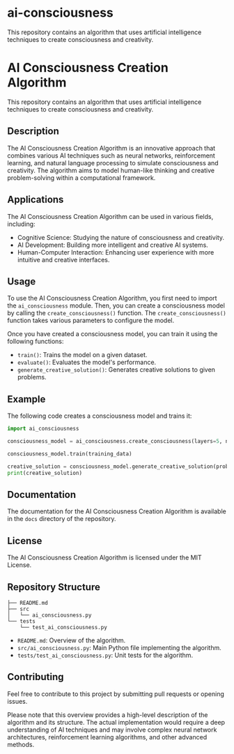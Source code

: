 # ai-consciousness
This repository contains an algorithm that uses artificial intelligence techniques to create consciousness and creativity.

# AI Consciousness Creation Algorithm

This repository contains an algorithm that uses artificial intelligence techniques to create consciousness and creativity.

## Description

The AI Consciousness Creation Algorithm is an innovative approach that combines various AI techniques such as neural networks, reinforcement learning, and natural language processing to simulate consciousness and creativity. The algorithm aims to model human-like thinking and creative problem-solving within a computational framework.

## Applications

The AI Consciousness Creation Algorithm can be used in various fields, including:

* Cognitive Science: Studying the nature of consciousness and creativity.
* AI Development: Building more intelligent and creative AI systems.
* Human-Computer Interaction: Enhancing user experience with more intuitive and creative interfaces.

## Usage

To use the AI Consciousness Creation Algorithm, you first need to import the `ai_consciousness` module. Then, you can create a consciousness model by calling the `create_consciousness()` function. The `create_consciousness()` function takes various parameters to configure the model.

Once you have created a consciousness model, you can train it using the following functions:

* `train()`: Trains the model on a given dataset.
* `evaluate()`: Evaluates the model's performance.
* `generate_creative_solution()`: Generates creative solutions to given problems.

## Example

The following code creates a consciousness model and trains it:

```python
import ai_consciousness

consciousness_model = ai_consciousness.create_consciousness(layers=5, neurons_per_layer=100)

consciousness_model.train(training_data)

creative_solution = consciousness_model.generate_creative_solution(problem_description)
print(creative_solution)
```

## Documentation

The documentation for the AI Consciousness Creation Algorithm is available in the `docs` directory of the repository.

## License

The AI Consciousness Creation Algorithm is licensed under the MIT License.

## Repository Structure

```
├── README.md
├── src
│   └── ai_consciousness.py
└── tests
    └── test_ai_consciousness.py
```

- `README.md`: Overview of the algorithm.
- `src/ai_consciousness.py`: Main Python file implementing the algorithm.
- `tests/test_ai_consciousness.py`: Unit tests for the algorithm.

## Contributing

Feel free to contribute to this project by submitting pull requests or opening issues.

Please note that this overview provides a high-level description of the algorithm and its structure. The actual implementation would require a deep understanding of AI techniques and may involve complex neural network architectures, reinforcement learning algorithms, and other advanced methods.
